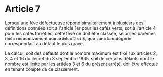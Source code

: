 # Article 7

Lorsqu'une fève défectueuse répond simultanément à plusieurs des définitions données soit à l'article 1er pour les cafés verts, soit à l'article 4 pour les cafés torréfiés, cette fève ne doit être classée, selon les barèmes fixés respectivement aux articles 2 et 5, que dans la catégorie correspondant au défaut le plus grave.

Le calcul, soit des défauts dont le nombre maximum est fixé aux articles 2, 3, 4 et 16 du décret du 3 septembre 1965, soit de certains défauts dont le nombre est limité par les articles 3 et 6 du présent arrêté, doit être effectué en tenant compte de ce classement.
